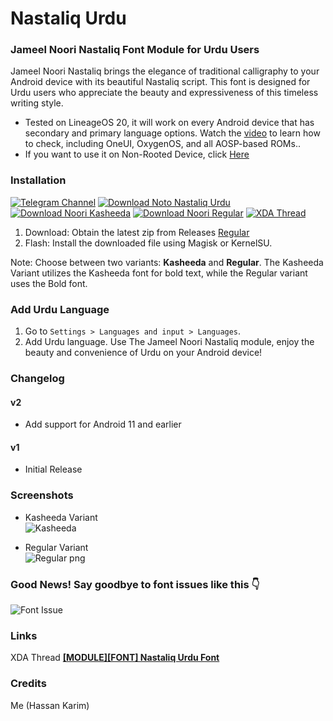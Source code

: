 # Nastaliq Urdu
### Jameel Noori Nastaliq Font Module for Urdu Users

Jameel Noori Nastaliq brings the elegance of traditional calligraphy to your Android device with its beautiful Nastaliq script. This font is designed for Urdu users who appreciate the beauty and expressiveness of this timeless writing style.

* Tested on LineageOS 20, it will work on every Android device that has secondary and primary language options. Watch the <a href="https://youtu.be/2xI-Kagl1yI?si=ja5x8huKUiWJnF9J&t=46">video</a> to learn how to check, including OneUI, OxygenOS, and all AOSP-based ROMs.</b>.
* If you want to use it on Non-Rooted Device, click <a href="https://github.com/Hassan-kareem/Nastaliq-Urdu_font/tree/Non-Rooted">Here</a>
### Installation
[![Telegram Channel](https://img.shields.io/badge/Join-Telegram-blue?style=plastic&logo=telegram)](https://t.me/HassansTechInsights)
[![Download Noto Nastaliq Urdu](https://img.shields.io/badge/Download-Noto%20Nastaliq%20Urdu-orange?style=plastic&logo=github)](https://github.com/Hassan-kareem/Nastaliq-Urdu_font/releases/download/NotoNastaliq-v1/NotoNastaliqUrdu-v1.zip)
[![Download Noori Kasheeda](https://img.shields.io/badge/Download-Noori%20Kasheeda-brightgreen?style=plastic&logo=github)](https://github.com/Hassan-kareem/Nastaliq-Urdu_font/releases/download/Noori-Kasheeda-v2/Nastaliq-Urdu_Kasheeda-v2.zip)
[![Download Noori Regular](https://img.shields.io/badge/Download-Noori%20Regular-darkgreen?style=plastic&logo=github)](https://github.com/Hassan-kareem/Nastaliq-Urdu_font/releases/download/Noori-Regular-v2/Nastaliq-Urdu_Regular-v2.zip)
[![XDA Thread](https://img.shields.io/badge/XDA%20Thread-Visit%20Now-green?style=plastic)](https://xdaforums.com/t/module-font-nastaliq-urdu-font.4645787/)

1. Download: Obtain the latest zip from Releases [Regular](https://github.com/Hassan-kareem/Nastaliq-Urdu_font/releases/download/Noori-Regular-v2/Nastaliq-Urdu_Regular-v2.zip)
2. Flash: Install the downloaded file using Magisk or KernelSU.

Note: Choose between two variants: <b>Kasheeda</b> and <b>Regular</b>. The Kasheeda Variant utilizes the Kasheeda font for bold text, while the Regular variant uses the Bold font.

### Add Urdu Language

1. Go to `Settings > Languages and input > Languages`.
2. Add Urdu language.
Use The Jameel Noori Nastaliq module, enjoy the beauty and convenience of Urdu on your Android device!
### Changelog
#### v2
* Add support for Android 11 and earlier
#### v1
* Initial Release
### Screenshots

* Kasheeda Variant <br> ![Kasheeda](https://github.com/Hassan-kareem/Nastaliq-Fonts/assets/144518310/245c7e76-07dc-4d4a-80c8-e8ab4a555b3d) <!-- Describing Kasheeda Variant -->

* Regular Variant <br>
![Regular png](https://github.com/Hassan-kareem/Nastaliq-Fonts/assets/144518310/b4af05c4-7751-41e0-9b10-39f43aff8428) <!-- Describing Regular Variant -->

### Good News! Say goodbye to font issues like this 👇

![Font Issue](https://github.com/Hassan-kareem/Nastaliq-Fonts/assets/144518310/85930501-fab5-4e85-b2e5-55592639ff14)

### Links
XDA Thread <a href="https://xdaforums.com/t/module-font-nastaliq-urdu-font.4645787/" target="_blank"><b>[MODULE][FONT] Nastaliq Urdu Font</b></a>
### Credits

Me (Hassan Karim)
